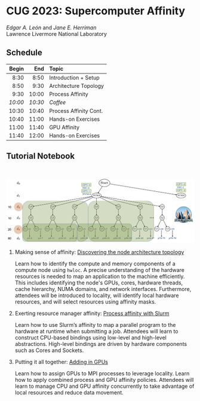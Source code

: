 # CUG 2023: Supercomputer Affinity 

*Edgar A. León* and *Jane E. Herriman*<br>
Lawrence Livermore National Laboratory

## Schedule

<center>

| Begin | End | Topic |
|-:|-:|:-|
| 8:30 | 8:50 | Introduction + Setup |
| 8:50 | 9:30 | Architecture Topology |
| 9:30 | 10:00 | Process Affinity |
| *10:00* | *10:30* | *Coffee* | 
| 10:30 | 10:40 | Process Affinity Cont. |
| 10:40 | 11:00 | Hands-on Exercises |
| 11:00 | 11:40 | GPU Affinity |
|11:40 | 12:00 | Hands-on Exercises |

</center>

## Tutorial Notebook 

<br>
<p align="center">
   <img src="../figures/sierra.png" width="750"/>
</p>


1. Making sense of affinity: [Discovering the node architecture topology](module1.md)

   Learn how to identify the compute and memory components of a
   compute node using `hwloc`. A precise understanding of the hardware
   resources is needed to map an application to the machine
   efficiently. This includes identifying the node's GPUs, cores,
   hardware threads, cache hierarchy, NUMA domains, and network
   interfaces. Furthermore, attendees will be introduced to locality,
   will identify local hardware resources, and will select resources
   using affinity masks.  

2. Exerting resource manager affinity: [Process affinity with Slurm](module2.md)

   Learn how to use Slurm’s affinity to map a parallel program to the
   hardware at runtime when submitting a job. Attendees will learn to
   construct CPU-based bindings using low-level and high-level
   abstractions. High-level bindings are driven by hardware components
   such as Cores and Sockets. 

3. Putting it all together: [Adding in GPUs](module3.md)

   Learn how to assign GPUs to MPI processes to leverage
   locality. Learn how to apply combined process and GPU
   affinity policies. Attendees will learn to
   manage CPU and GPU affinity concurrently to take advantage of local
   resources and reduce data movement.



